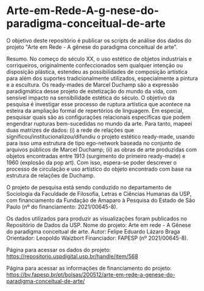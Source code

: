 # Arte-em-Rede-A-g-nese-do-paradigma-conceitual-de-arte

O objetivo deste repositório é publicar os scripts de análise dos dados do projeto "Arte em Rede - A gênese do paradigma conceitual de arte".

Resumo. No começo do século XX, o uso estético de objetos industriais e corriqueiros, originalmente confeccionados sem qualquer intenção ou disposição plástica, estendeu as possibilidades de composição artística para além dos suportes tradicionalmente utilizados, especialmente a pintura e a escultura. Os ready-mades de Marcel Duchamp são a expressão paradigmática desse projeto de estetização do mundo da vida, com sensível impacto na sensibilidade estética do século. O objetivo da pesquisa é investigar esse processo de ruptura artística que acontece na esteira da ampliação formal de repertórios de linguagem. Em especial, pesquisar quais são as configurações relacionais específicas que podem engendrar rupturas bem-sucedidas no mundo da arte. Para tanto, mapeei duas matrizes de dados: (i) a rede de relações que significou/institucionalizou/difundiu o projeto estético ready-made, usando para isso uma estrutura de tipo ego-network baseada no conjunto de arquivos públicos de Marcel Duchamp; (ii) as obras de arte produzidas com objetos encontradas entre 1913 (surgimento do primeiro ready-made) e 1960 (explosão da pop art). Com isso, espera-se poder descrever o processo de circulação e uso artístico do objeto encontrado com base na estrutura de relações de Duchamp. 

O projeto de pesquisa está sendo conduzido no departamento de Sociologia da Faculdade de Filosofia, Letras e Ciências Humanas da USP, com financiamento da Fundação de Amaparo à Pesquisa do Estado de São Paulo (nº do financiamento: 2021/00645-8).

Os dados utilizados para produzir as visualizações foram publicados no Repositório de Dados da USP. 
Nome do projeto: Arte em rede - A Gênese do paradigma conceitual de arte.
Autor: Felipe Eduardo Lázaro Braga
Orientador: Leopoldo Waizbort
Financiador: FAPESP (nº 2021/00645-8).

Página para acessar os dados do projeto:
https://repositorio.uspdigital.usp.br/handle/item/568

Página para acessar as informações de financiamento do projeto: 
https://bv.fapesp.br/pt/bolsas/200512/arte-em-rede-a-genese-do-paradigma-conceitual-de-arte/


